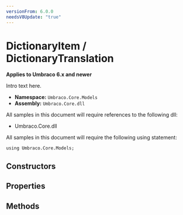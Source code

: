 ```yaml
---
versionFrom: 6.0.0
needsV8Update: "true"
---
```


# DictionaryItem / DictionaryTranslation

**Applies to Umbraco 6.x and newer**

Intro text here.

 * **Namespace:** `Umbraco.Core.Models`
 * **Assembly:** `Umbraco.Core.dll`

All samples in this document will require references to the following dll:

* Umbraco.Core.dll

All samples in this document will require the following using statement:

    using Umbraco.Core.Models;

## Constructors

## Properties

## Methods
